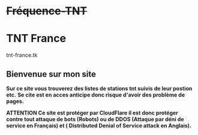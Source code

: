 # ~~Fréquence-TNT~~
# TNT France
tnt-france.tk

## Bienvenue sur mon site

**Sur ce site vous trouverez des listes de stations tnt suivis de leur postion etc.** 
**Se cite est en acces anticipe donc risque d'avoir des problème de pages.**

**ATTENTION Ce site est protéger par CloudFlare il est donc protéger contre tout attaque de bots (Robots) ou de DDOS (Attaque par déni de service en Français) et ( Distributed Denial of Service attack en Anglais).**
